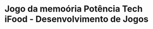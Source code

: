 <h1> Jogo da memoória Potência Tech iFood - Desenvolvimento de Jogos </h1>

<a href="https://pedroleite321.github.io/Jogo-da-memoriaBootcamp/" target="_blank"></a>
